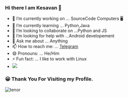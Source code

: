 ### Hi there I am Kesavan 👋

- 🔭 I’m currently working on ... SourceCode Computers :desktop_computer:
- 🌱 I’m currently learning ... Python,Java
- 👯 I’m looking to collaborate on ...Python and JS
- 🤔 I’m looking for help with ...Android developement 
- 💬 Ask me about ... Anything
- 📫 How to reach me: ... [Telegram](https://t.me/the_cyberghost)
- 😄 Pronouns: ... He/Him
- ⚡ Fun fact: ... I like to work with Linux
-  <img src="https://github-readme-stats.vercel.app/api?username=Kesavan-Hex&&show_icons=true&title_color=ffffff&icon_color=bb2acf&text_color=daf7dc&bg_color=151515">

 ### :grinning: Thank You For Visiting my Profile.
 

![tenor](https://user-images.githubusercontent.com/73026586/116538681-7b177e80-a905-11eb-8730-340be2d589d0.gif)


 

